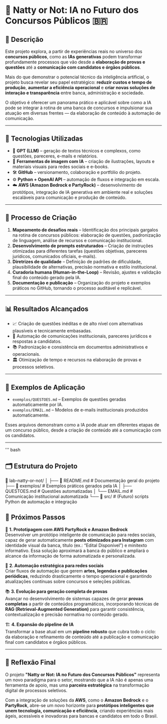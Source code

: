 # 🤖 Natty or Not: IA no Futuro dos Concursos Públicos 🇧🇷

## 📜 Descrição

Este projeto explora, a partir de experiências reais no universo dos **concursos públicos**, como as **IAs generativas** podem transformar profundamente processos que vão desde a **elaboração de provas e questões** até a **comunicação com candidatos e órgãos públicos**.  

Mais do que demonstrar o potencial técnico da inteligência artificial, o projeto busca revelar seu papel estratégico: **reduzir custos e tempo de produção**, **aumentar a eficiência operacional** e **criar novas soluções de interação e transparência** entre banca, administração e sociedade.

O objetivo é oferecer um panorama prático e aplicável sobre como a IA pode se integrar à rotina de uma banca de concursos e impulsionar sua atuação em diversas frentes — da elaboração de conteúdo à automação de comunicação.

---

## 🤖 Tecnologias Utilizadas

- 🧬 **GPT (LLM)** – geração de textos técnicos e complexos, como questões, pareceres, e-mails e relatórios.  
- 🎨 **Ferramentas de imagem com IA** – criação de ilustrações, layouts e materiais visuais para redes sociais e e-books.  
- 🛠️ **GitHub** – versionamento, colaboração e portfólio do projeto.  
- ⚙️ **Python + OpenAI API** – automação de fluxos e integração em escala.  
- ☁️ **AWS (Amazon Bedrock e PartyRock)** – desenvolvimento de protótipos, integração de IA generativa em ambiente real e soluções escaláveis para comunicação e produção de conteúdo.

---

## 🧪 Processo de Criação

1. **Mapeamento de desafios reais** – Identificação dos principais gargalos na rotina de concursos públicos: elaboração de questões, padronização de linguagem, análise de recursos e comunicação institucional.  
2. **Desenvolvimento de prompts estruturados** – Criação de instruções otimizadas para diferentes tarefas (questões objetivas, pareceres jurídicos, comunicados oficiais, e-mails).  
3. **Diretrizes de qualidade** – Definição de padrões de dificuldade, plausibilidade de alternativas, precisão normativa e estilo institucional.  
4. **Curadoria humana (Human-in-the-Loop)** – Revisão, ajustes e validação final do conteúdo gerado pela IA.  
5. **Documentação e publicação** – Organização do projeto e exemplos práticos no GitHub, tornando o processo auditável e replicável.

---

## 📊 Resultados Alcançados

- 📈 Criação de questões inéditas e de alto nível com alternativas plausíveis e tecnicamente embasadas.  
- 📩 Automação de comunicações institucionais, pareceres jurídicos e respostas a candidatos.  
- 📚 Padronização e consistência em documentos administrativos e operacionais.  
- 🏛️ Otimização de tempo e recursos na elaboração de provas e processos seletivos.

---

## 🧪 Exemplos de Aplicação

- `exemplos/QUESTOES.md` – Exemplos de questões geradas automaticamente por IA.  
- `exemplos/EMAIL.md` – Modelos de e-mails institucionais produzidos automaticamente.  

Esses arquivos demonstram como a IA pode atuar em diferentes etapas de um concurso público, desde a criação de conteúdo até a comunicação com os candidatos.

---

''' bash

## 🗂️ Estrutura do Projeto

📁 lab-natty-or-not/
│
├── 📄 README.md                # Documentação geral do projeto
├── 📁 exemplos/                # Exemplos práticos gerados pela IA
│   ├── QUESTOES.md            # Questões automatizadas
│   └── EMAIL.md               # Comunicação institucional automatizada
└── 📁 src/                     # (Futuro) scripts Python de automação e integração

## 🚀 Próximos Passos

🔄 **1. Prototipagem com AWS PartyRock e Amazon Bedrock**  
Desenvolver um protótipo inteligente de comunicação para redes sociais, capaz de gerar automaticamente **posts otimizados para Instagram** com identidade visual da banca, título (ex.: “Edital Disponível”) e minitexto informativo. Essa solução aproximará a banca do público e ampliará o alcance da informação de forma automatizada e personalizada.

📢 **2. Automação estratégica para redes sociais**  
Criar fluxos de automação que gerem **artes, legendas e publicações periódicas**, reduzindo drasticamente o tempo operacional e garantindo atualizações contínuas sobre concursos e seleções públicas.

📚 **3. Evolução para geração completa de provas**  
Avançar no desenvolvimento de sistemas capazes de gerar **provas completas** a partir de conteúdos programáticos, incorporando técnicas de **RAG (Retrieval-Augmented Generation)** para garantir consistência, contextualização e precisão normativa no conteúdo gerado.

🏗️ **4. Expansão do pipeline de IA**  
Transformar a base atual em um **pipeline robusto** que cubra todo o ciclo: da elaboração e refinamento de conteúdo até a publicação e comunicação final com candidatos e órgãos públicos.

---

## 💭 Reflexão Final

O projeto **"Natty or Not: IA no Futuro dos Concursos Públicos"** representa um novo paradigma para o setor, mostrando que a IA não é apenas uma ferramenta de apoio, mas uma **parceira estratégica** na transformação digital de processos seletivos.  

Com a integração de soluções da **AWS**, como o **Amazon Bedrock** e o **PartyRock**, abre-se um novo horizonte para **protótipos inteligentes que unem tecnologia, comunicação e eficiência**, criando experiências mais ágeis, acessíveis e inovadoras para bancas e candidatos em todo o Brasil.

